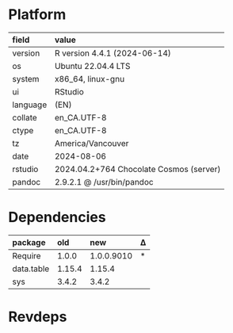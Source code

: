 # Platform

|field    |value                                   |
|:--------|:---------------------------------------|
|version  |R version 4.4.1 (2024-06-14)            |
|os       |Ubuntu 22.04.4 LTS                      |
|system   |x86_64, linux-gnu                       |
|ui       |RStudio                                 |
|language |(EN)                                    |
|collate  |en_CA.UTF-8                             |
|ctype    |en_CA.UTF-8                             |
|tz       |America/Vancouver                       |
|date     |2024-08-06                              |
|rstudio  |2024.04.2+764 Chocolate Cosmos (server) |
|pandoc   |2.9.2.1 @ /usr/bin/pandoc               |

# Dependencies

|package    |old    |new        |Δ  |
|:----------|:------|:----------|:--|
|Require    |1.0.0  |1.0.0.9010 |*  |
|data.table |1.15.4 |1.15.4     |   |
|sys        |3.4.2  |3.4.2      |   |

# Revdeps


